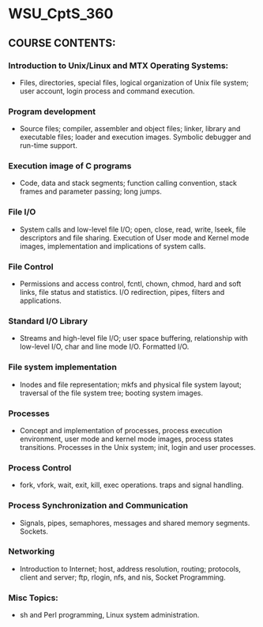 # WSU_CptS_360
## COURSE CONTENTS:
### Introduction to Unix/Linux and MTX Operating Systems: 
  * Files, directories, special files, logical organization of 
     Unix file system; user account, login process and command
     execution.
     
### Program development
  * Source files;  compiler, assembler and object files; 
     linker, library and executable files; loader and execution 
     images. Symbolic debugger and run-time support.

### Execution image of C programs
  * Code, data and stack segments; function calling convention, 
     stack frames and parameter passing; long jumps.

### File I/O
  * System calls and low-level file I/O; open, close, read, write, 
     lseek, file descriptors and file sharing. Execution of User 
     mode and Kernel mode images, implementation and implications 
     of system calls.

### File Control
  * Permissions and access control, fcntl, chown, chmod, hard 
     and soft links, file status and statistics. 
     I/O redirection, pipes, filters and applications.

### Standard I/O Library
  * Streams and high-level file I/O; user space buffering, 
     relationship with low-level I/O,  char and line mode I/O. 
     Formatted I/O.

### File system implementation
  * Inodes and file representation; mkfs and physical file 
     system layout; traversal of the file system tree; booting 
     system images.

### Processes
  * Concept and implementation of processes, process execution 
     environment, user mode and kernel mode images, process
     states transitions. Processes in the Unix system; init, 
     login and user processes.

### Process Control
 * fork, vfork, wait, exit, kill, exec operations. traps and 
     signal handling.

### Process Synchronization and Communication
 * Signals, pipes, semaphores, messages and shared memory 
     segments. Sockets.
   
### Networking
 * Introduction to Internet; host, address resolution, 
     routing; protocols, client and server; ftp, rlogin, nfs, 
     and nis, Socket Programming. 
     
### Misc Topics: 
 * sh and Perl programming, Linux system administration. 
